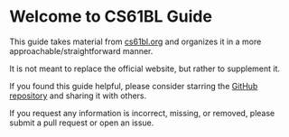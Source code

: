 # Welcome to CS61BL Guide

This guide takes material from [cs61bl.org](https://cs61bl.org) and organizes it in a more approachable/straightforward manner. 

It is not meant to replace the official website, but rather to supplement it.

If you found this guide helpful, please consider starring the [GitHub repository](https://github.com/twangodev/cs61bl-guide) and sharing it with others.

If you request any information is incorrect, missing, or removed, please submit a pull request or open an issue.
